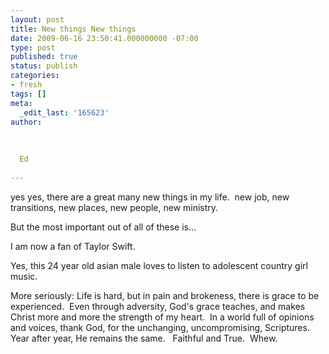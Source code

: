 ```yaml
---
layout: post
title: New things New things
date: 2009-06-16 23:50:41.000000000 -07:00
type: post
published: true
status: publish
categories:
- fresh
tags: []
meta:
  _edit_last: '165623'
author:
  
  
  
  Ed
  
---
```

<p>yes yes, there are a great many new things in my life.  new job, new transitions, new places, new people, new ministry.</p>
<p>But the most important out of all of these is...</p>
<p>I am now a fan of Taylor Swift.</p>
<p>Yes, this 24 year old asian male loves to listen to adolescent country girl music.</p>
<p>More seriously: Life is hard, but in pain and brokeness, there is grace to be experienced.  Even through adversity, God's grace teaches, and makes Christ more and more the strength of my heart.  In a world full of opinions and voices, thank God, for the unchanging, uncompromising, Scriptures.  Year after year, He remains the same.   Faithful and True.  Whew.</p>
